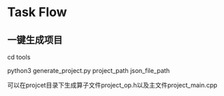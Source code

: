 # Task Flow

## 一键生成项目
cd tools

python3 generate_project.py project_path json_file_path

可以在projcet目录下生成算子文件project_op.h以及主文件project_main.cpp